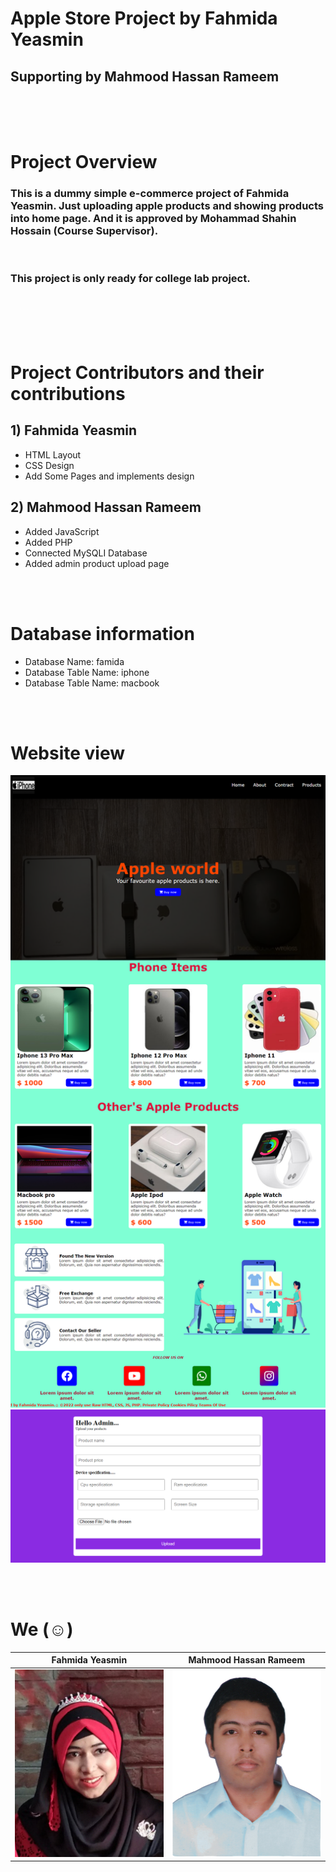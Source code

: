 # Apple Store Project by <b>Fahmida Yeasmin</b>
## Supporting by Mahmood Hassan Rameem

<br>
<br>
<br>

# Project Overview

### This is a dummy simple e-commerce project of <b>Fahmida Yeasmin</b>. Just uploading apple products and showing products into home page. And it is approved by <b>Mohammad Shahin Hossain</b> (Course Supervisor). 


<br>

### This project is only ready for college lab project. 

<br>
<br>
<br>
<br>

# Project Contributors and their contributions

## 1) Fahmida Yeasmin

- HTML Layout
- CSS Design
- Add Some Pages and implements design

## 2) Mahmood Hassan Rameem


- Added JavaScript
- Added PHP
- Connected MySQLI Database
- Added admin product upload page

<br>
<br>


# Database information
- Database Name: famida
- Database Table Name: iphone
- Database Table Name: macbook

<br>
<br>

# Website view

![view](./readme_assets/view/view1.png)
![view](./readme_assets/view/view2.png)


<br>
<br>

# We (☺)

<!-- 
Fahmida Yeasmin            |  Mahmood Hassan Rameem
:-------------------------:|:-------------------------:
![profile](https://rameem2003.github.io/oursite/img/gallery/fahmida.jpg)  |  ![profile](https://rameem2003.github.io/oursite/img/gallery/MAHMOOD%20HASSAN%20RAMEEM%201.jpg) -->


Fahmida Yeasmin            |  Mahmood Hassan Rameem
:-------------------------:|:-------------------------:
<img src='./readme_assets/contributors/fahmida.jpg' width="250px" height="300pxpx"/>  |  <img src='./readme_assets/contributors/rameem.jpg' width="250px" height="300px"/>
